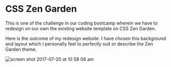 # CSS Zen Garden

This is one of the challenge in our coding bootcamp wherein we have to redesign on our own the existing website template on CSS Zen Garden.

Here is the outcome of my redesign website. I have chosen this background and layout which I personally feel to perfectly suit or describe the Zen Garden theme.

![screen shot 2017-07-20 at 10 58 08 am](https://user-images.githubusercontent.com/26729817/28398575-5f98dc5e-6d3a-11e7-8f83-e47fe29992cf.png)
